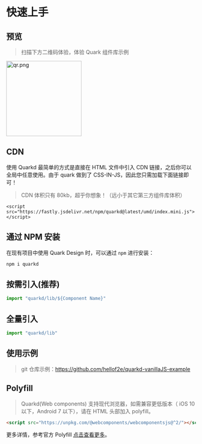 # 快速上手

## 预览

> 扫描下方二维码体验，体验 Quark 组件库示例

<img src="https://m.hellobike.com/resource/helloyun/15697/3_81B_qrcode_quark-design.hellobike.com.png?x-oss-process=image/quality,q_80" width="200" alt="qr.png">

## CDN

使用 Quarkd 最简单的方式是直接在 HTML 文件中引入 CDN 链接，之后你可以全局中任意使用。由于 quark 做到了 CSS-IN-JS，因此您只需加载下面链接即可！

> CDN 体积只有 80kb，超乎你想象！（远小于其它第三方组件库体积）


```
<script src="https://fastly.jsdelivr.net/npm/quarkd@latest/umd/index.mini.js"></script>
```

## 通过 NPM 安装

在现有项目中使用 Quark Design 时，可以通过 `npm` 进行安装：

```bash
npm i quarkd
```

## 按需引入(推荐)

```js
import "quarkd/lib/${Component Name}"
```

## 全量引入
```js
import "quarkd/lib"
```

## 使用示例

> git 仓库示例：https://github.com/hellof2e/quarkd-vanillaJS-example

## Polyfill

> Quarkd(Web components) 支持现代浏览器，如需兼容更低版本（ iOS 10 以下，Android 7 以下），请在 HTML 头部加入 polyfill。

```html
<script src="https://unpkg.com/@webcomponents/webcomponentsjs@^2/"></script>
```

更多详情，参考官方 Polyfill [点击查看更多](https://www.webcomponents.org/polyfills)。


